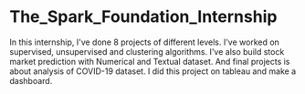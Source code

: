 # The_Spark_Foundation_Internship
In this internship, I've done 8 projects of different levels. I've worked on supervised, unsupervised and clustering algorithms. 
I've also build stock market prediction with Numerical and Textual dataset. And final projects is about analysis of COVID-19 dataset. 
I did this project on tableau and make a dashboard.
